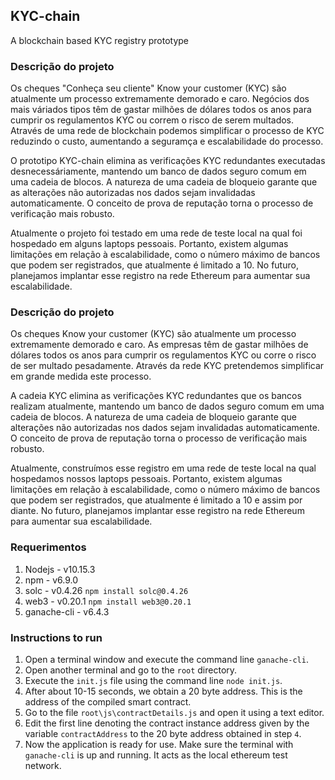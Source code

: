 ## KYC-chain

A blockchain based KYC registry prototype

### Descrição do projeto

Os cheques "Conheça seu cliente" Know your customer (KYC) são atualmente um processo extremamente demorado e caro. Negócios dos mais váriados tipos têm de gastar milhões de dólares todos os anos para cumprir os regulamentos KYC ou correm o risco de serem multados. Através de uma rede de blockchain podemos simplificar o processo de KYC reduzindo o custo, aumentando a seguramça e escalabilidade do processo.

O prototipo KYC-chain elimina as verificações KYC redundantes executadas desnecessáriamente, mantendo um banco de dados seguro comum em uma cadeia de blocos. A natureza de uma cadeia de bloqueio garante que as alterações não autorizadas nos dados sejam invalidadas automaticamente. O conceito de prova de reputação torna o processo de verificação mais robusto.

Atualmente o projeto foi testado em uma rede de teste local na qual foi hospedado em alguns laptops pessoais. Portanto, existem algumas limitações em relação à escalabilidade, como o número máximo de bancos que podem ser registrados, que atualmente é limitado a 10. No futuro, planejamos implantar esse registro na rede Ethereum para aumentar sua escalabilidade.

### Descrição do projeto

Os cheques Know your customer (KYC) são atualmente um processo extremamente demorado e caro. As empresas têm de gastar milhões de dólares todos os anos para cumprir os regulamentos KYC ou corre o risco de ser multado pesadamente. Através da rede KYC pretendemos simplificar em grande medida este processo.

A cadeia KYC elimina as verificações KYC redundantes que os bancos realizam atualmente, mantendo um banco de dados seguro comum em uma cadeia de blocos. A natureza de uma cadeia de bloqueio garante que alterações não autorizadas nos dados sejam invalidadas automaticamente. O conceito de prova de reputação torna o processo de verificação mais robusto.

Atualmente, construímos esse registro em uma rede de teste local na qual hospedamos nossos laptops pessoais. Portanto, existem algumas limitações em relação à escalabilidade, como o número máximo de bancos que podem ser registrados, que atualmente é limitado a 10 e assim por diante. No futuro, planejamos implantar esse registro na rede Ethereum para aumentar sua escalabilidade.

### Requerimentos
1. Nodejs - v10.15.3
2. npm - v6.9.0
3. solc - v0.4.26 `npm install solc@0.4.26`
4. web3 - v0.20.1 `npm install web3@0.20.1`
5. ganache-cli - v6.4.3

### Instructions to run
1. Open a terminal window and execute the command line `ganache-cli`.
2. Open another terminal and go to the `root` directory.
3. Execute the `init.js` file using the command line `node init.js`.
4. After about 10-15 seconds, we obtain a 20 byte address. This is the address of the compiled smart contract.
5. Go to the file `root\js\contractDetails.js` and open it using a text editor.
6. Edit the first line denoting the contract instance address given by the variable `contractAddress` to the 20 byte address obtained in step `4`.
7. Now the application is ready for use. Make sure the terminal with `ganache-cli` is up and running. It acts as the local ethereum test network.  

